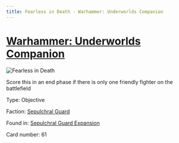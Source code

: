 ```yaml
---
title: Fearless in Death - Warhammer: Underworlds Companion
---
```


# [Warhammer: Underworlds Companion](https://guidokessels.github.io/wh-underworlds)

  

![Fearless in Death](https://warhammerunderworlds.com/wp-content/uploads/sites/6/2017/12/061_ENG-Fearless-in-Death.png)

Score this in an end phase if there is only one friendly fighter on the battlefield

Type: Objective

Faction: [Sepulchral Guard](https://guidokessels.github.io/wh-underworlds/factions/sepulchral-guard)

Found in: [Sepulchral Guard Expansion](https://guidokessels.github.io/wh-underworlds/locations/sepulchral-guard-expansion)

Card number: 61
